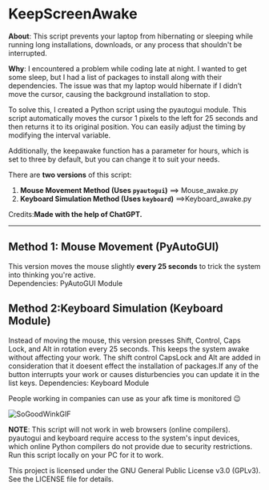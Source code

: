 # KeepScreenAwake

**About**:
This script prevents your laptop from hibernating or sleeping while running long installations, downloads, or any process that shouldn't be interrupted.

**Why**:
I encountered a problem while coding late at night. I wanted to get some sleep, but I had a list of packages to install along with their dependencies. The issue was that my laptop would hibernate if I didn’t move the cursor, causing the background installation to stop.

To solve this, I created a Python script using the pyautogui module. This script automatically moves the cursor 1 pixels to the left for 25 seconds and then returns it to its original position. You can easily adjust the timing by modifying the interval variable.

Additionally, the keepawake function has a parameter for hours, which is set to three by default, but you can change it to suit your needs.

There are **two versions** of this script:  
1. **Mouse Movement Method (Uses `pyautogui`)**  ==> Mouse_awake.py
2. **Keyboard Simulation Method (Uses `keyboard`)**  ==>Keyboard_awake.py

Credits:**Made with the help of ChatGPT.**  

---

## Method 1: Mouse Movement (PyAutoGUI)  
This version moves the mouse slightly **every 25 seconds** to trick the system into thinking you're active.  
Dependencies: PyAutoGUI Module

## Method 2:Keyboard Simulation (Keyboard Module)
Instead of moving the mouse, this version presses Shift, Control, Caps Lock, and Alt in rotation every 25 seconds. This keeps the system awake without affecting your work.
The shift control CapsLock and Alt are added in consideration that it doesent effect the installation of packages.If any of the button interrupts your work or causes disturbencies you can update it in the list keys.
Dependencies: Keyboard Module

People working in companies can use as your afk time is monitored 😉



![SoGoodWinkGIF](https://github.com/user-attachments/assets/4e006bf5-5720-4eb4-9411-cc501c057cd9)


**NOTE**: This script will not work in web browsers (online compilers).
          pyautogui and keyboard require access to the system's input devices, which online Python compilers do not provide due to security restrictions.
          Run this script locally on your PC for it to work.

This project is licensed under the GNU General Public License v3.0 (GPLv3).
See the LICENSE file for details.






